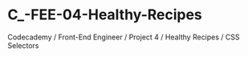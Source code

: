 # C_-FEE-04-Healthy-Recipes
Codecademy / Front-End Engineer / Project 4 / Healthy Recipes / CSS Selectors
